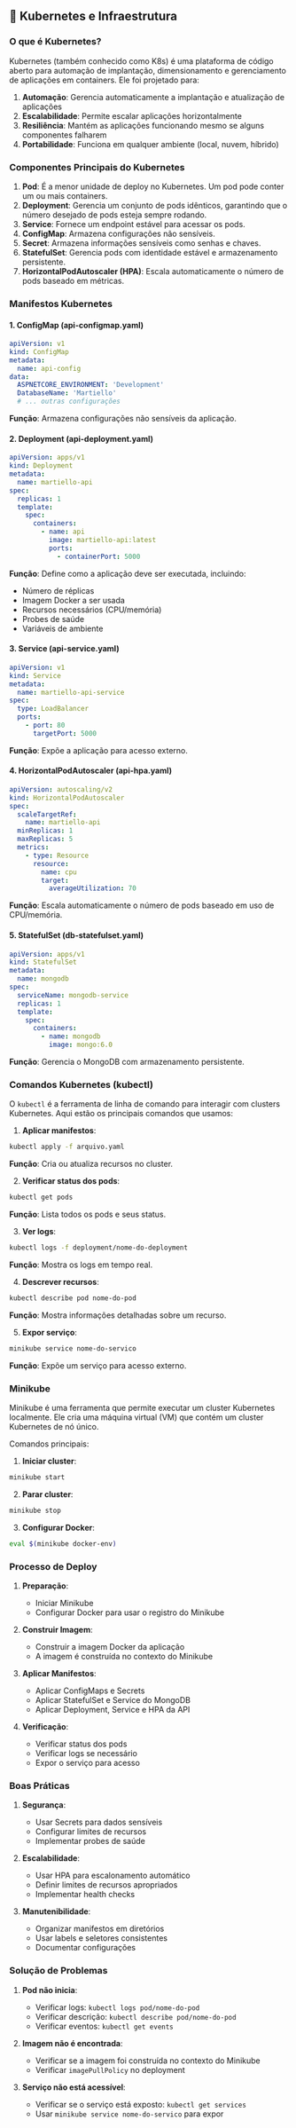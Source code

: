 ## 🐳 Kubernetes e Infraestrutura

### O que é Kubernetes?

Kubernetes (também conhecido como K8s) é uma plataforma de código aberto para automação de implantação, dimensionamento e gerenciamento de aplicações em containers. Ele foi projetado para:

1. **Automação**: Gerencia automaticamente a implantação e atualização de aplicações
2. **Escalabilidade**: Permite escalar aplicações horizontalmente
3. **Resiliência**: Mantém as aplicações funcionando mesmo se alguns componentes falharem
4. **Portabilidade**: Funciona em qualquer ambiente (local, nuvem, híbrido)

### Componentes Principais do Kubernetes

1. **Pod**: É a menor unidade de deploy no Kubernetes. Um pod pode conter um ou mais containers.
2. **Deployment**: Gerencia um conjunto de pods idênticos, garantindo que o número desejado de pods esteja sempre rodando.
3. **Service**: Fornece um endpoint estável para acessar os pods.
4. **ConfigMap**: Armazena configurações não sensíveis.
5. **Secret**: Armazena informações sensíveis como senhas e chaves.
6. **StatefulSet**: Gerencia pods com identidade estável e armazenamento persistente.
7. **HorizontalPodAutoscaler (HPA)**: Escala automaticamente o número de pods baseado em métricas.

### Manifestos Kubernetes

#### 1. ConfigMap (api-configmap.yaml)

```yaml
apiVersion: v1
kind: ConfigMap
metadata:
  name: api-config
data:
  ASPNETCORE_ENVIRONMENT: 'Development'
  DatabaseName: 'Martiello'
  # ... outras configurações
```

**Função**: Armazena configurações não sensíveis da aplicação.

#### 2. Deployment (api-deployment.yaml)

```yaml
apiVersion: apps/v1
kind: Deployment
metadata:
  name: martiello-api
spec:
  replicas: 1
  template:
    spec:
      containers:
        - name: api
          image: martiello-api:latest
          ports:
            - containerPort: 5000
```

**Função**: Define como a aplicação deve ser executada, incluindo:

- Número de réplicas
- Imagem Docker a ser usada
- Recursos necessários (CPU/memória)
- Probes de saúde
- Variáveis de ambiente

#### 3. Service (api-service.yaml)

```yaml
apiVersion: v1
kind: Service
metadata:
  name: martiello-api-service
spec:
  type: LoadBalancer
  ports:
    - port: 80
      targetPort: 5000
```

**Função**: Expõe a aplicação para acesso externo.

#### 4. HorizontalPodAutoscaler (api-hpa.yaml)

```yaml
apiVersion: autoscaling/v2
kind: HorizontalPodAutoscaler
spec:
  scaleTargetRef:
    name: martiello-api
  minReplicas: 1
  maxReplicas: 5
  metrics:
    - type: Resource
      resource:
        name: cpu
        target:
          averageUtilization: 70
```

**Função**: Escala automaticamente o número de pods baseado em uso de CPU/memória.

#### 5. StatefulSet (db-statefulset.yaml)

```yaml
apiVersion: apps/v1
kind: StatefulSet
metadata:
  name: mongodb
spec:
  serviceName: mongodb-service
  replicas: 1
  template:
    spec:
      containers:
        - name: mongodb
          image: mongo:6.0
```

**Função**: Gerencia o MongoDB com armazenamento persistente.

### Comandos Kubernetes (kubectl)

O `kubectl` é a ferramenta de linha de comando para interagir com clusters Kubernetes. Aqui estão os principais comandos que usamos:

1. **Aplicar manifestos**:

```bash
kubectl apply -f arquivo.yaml
```

**Função**: Cria ou atualiza recursos no cluster.

2. **Verificar status dos pods**:

```bash
kubectl get pods
```

**Função**: Lista todos os pods e seus status.

3. **Ver logs**:

```bash
kubectl logs -f deployment/nome-do-deployment
```

**Função**: Mostra os logs em tempo real.

4. **Descrever recursos**:

```bash
kubectl describe pod nome-do-pod
```

**Função**: Mostra informações detalhadas sobre um recurso.

5. **Expor serviço**:

```bash
minikube service nome-do-servico
```

**Função**: Expõe um serviço para acesso externo.

### Minikube

Minikube é uma ferramenta que permite executar um cluster Kubernetes localmente. Ele cria uma máquina virtual (VM) que contém um cluster Kubernetes de nó único.

Comandos principais:

1. **Iniciar cluster**:

```bash
minikube start
```

2. **Parar cluster**:

```bash
minikube stop
```

3. **Configurar Docker**:

```bash
eval $(minikube docker-env)
```

### Processo de Deploy

1. **Preparação**:

   - Iniciar Minikube
   - Configurar Docker para usar o registro do Minikube

2. **Construir Imagem**:

   - Construir a imagem Docker da aplicação
   - A imagem é construída no contexto do Minikube

3. **Aplicar Manifestos**:

   - Aplicar ConfigMaps e Secrets
   - Aplicar StatefulSet e Service do MongoDB
   - Aplicar Deployment, Service e HPA da API

4. **Verificação**:
   - Verificar status dos pods
   - Verificar logs se necessário
   - Expor o serviço para acesso

### Boas Práticas

1. **Segurança**:

   - Usar Secrets para dados sensíveis
   - Configurar limites de recursos
   - Implementar probes de saúde

2. **Escalabilidade**:

   - Usar HPA para escalonamento automático
   - Definir limites de recursos apropriados
   - Implementar health checks

3. **Manutenibilidade**:
   - Organizar manifestos em diretórios
   - Usar labels e seletores consistentes
   - Documentar configurações

### Solução de Problemas

1. **Pod não inicia**:

   - Verificar logs: `kubectl logs pod/nome-do-pod`
   - Verificar descrição: `kubectl describe pod/nome-do-pod`
   - Verificar eventos: `kubectl get events`

2. **Imagem não é encontrada**:

   - Verificar se a imagem foi construída no contexto do Minikube
   - Verificar `imagePullPolicy` no deployment

3. **Serviço não está acessível**:
   - Verificar se o serviço está exposto: `kubectl get services`
   - Usar `minikube service nome-do-servico` para expor
